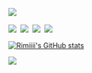 <p>
  <img src="https://user-images.githubusercontent.com/76838077/181680670-a7e65890-fc4e-46fc-b89a-58c66a8410c2.gif">
  <br><br>
  <a href="https://rimiiii.github.io"><img src="https://img.shields.io/badge/Tech%20Blog-orange?style=flat-square&logo=Github&logoColor=white&link=https://rimiiii.github.io"/></a>&nbsp
  <a href="https://www.instagram.com/rimiiii_u/"><img src="https://img.shields.io/badge/Instagram-E4405F?style=flat-square&logo=Instagram&logoColor=white&link=https://www.instagram.com/rimiiii_u"/></a>&nbsp
  <a href="mailto:rimiiii.u@gmail.com"><img src="https://img.shields.io/badge/Gmail-d14836?style=flat-square&logo=Gmail&logoColor=white&link=rimiiii.u@gmail.com"/></a>&nbsp
   <a href="https://www.notion.so/rimiiii/Rimiiii-AI-Research-Engineer-72e6adcb5151438da7f5771e3ed74e65"><img src="https://img.shields.io/badge/Resume-blue?style=flat-square&logo=Notion&logoColor=white&link=https://www.notion.so/rimiiii/Rimiiii-AI-Research-Engineer-72e6adcb5151438da7f5771e3ed74e65"/>
</p>

[![Rimiiii's GitHub stats](https://github-readme-stats.vercel.app/api?username=rimiiii&theme=dracula)](https://github.com/rimiiii/github-readme-stats)

<p>
  <a href="https://hits.seeyoufarm.com"><img src="https://hits.seeyoufarm.com/api/count/incr/badge.svg?url=https%3A%2F%2Fgithub.com%2Frimiiii&count_bg=%23FFD310&title_bg=%23555555&icon=github.svg&icon_color=%23E7E7E7&title=hits&edge_flat=false"/></a>
</p>
